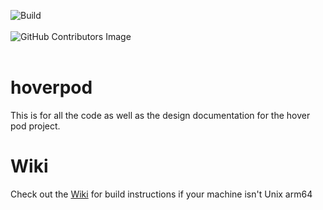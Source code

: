 ![Build](https://github.com/hyperloopiit/hoverpod/actions/workflows/cmake.yml/badge.svg)
<br></br>
![GitHub Contributors Image](https://contrib.rocks/image?repo=hyperloopiit/hoverpod)
<br></br>
# hoverpod
This is for all the code as well as the design documentation for the hover pod project.

# Wiki
Check out the [Wiki](https://github.com/hyperloopiit/hoverpod/wiki) for build instructions if your machine isn't Unix arm64
